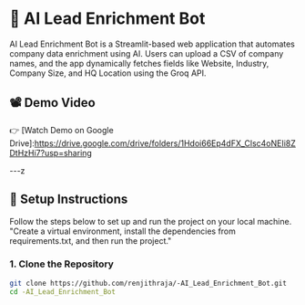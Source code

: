 # 🤖 AI Lead Enrichment Bot

AI Lead Enrichment Bot is a Streamlit-based web application that automates company data enrichment using AI. Users can upload a CSV of company names, and the app dynamically fetches fields like Website, Industry, Company Size, and HQ Location using the Groq API.

## 📽 Demo Video

👉 [Watch Demo on Google Drive]:https://drive.google.com/drive/folders/1Hdoi66Ep4dFX_Clsc4oNEIi8ZDtHzHi7?usp=sharing

---z

## 🔧 Setup Instructions

Follow the steps below to set up and run the project on your local machine.
"Create a virtual environment, install the dependencies from requirements.txt, and then run the project."

### 1. Clone the Repository

```bash
git clone https://github.com/renjithraja/-AI_Lead_Enrichment_Bot.git
cd -AI_Lead_Enrichment_Bot
